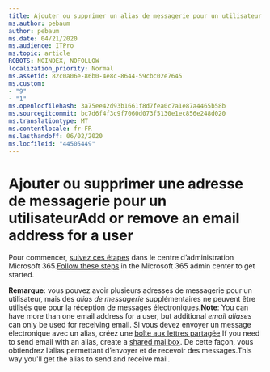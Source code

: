 ```yaml
---
title: Ajouter ou supprimer un alias de messagerie pour un utilisateur
ms.author: pebaum
author: pebaum
ms.date: 04/21/2020
ms.audience: ITPro
ms.topic: article
ROBOTS: NOINDEX, NOFOLLOW
localization_priority: Normal
ms.assetid: 82c0a06e-86b0-4e8c-8644-59cbc02e7645
ms.custom:
- "9"
- "1"
ms.openlocfilehash: 3a75ee42d93b1661f8d7fea0c7a1e87a4465b58b
ms.sourcegitcommit: bc7d6f4f3c9f7060d073f5130e1ec856e248d020
ms.translationtype: MT
ms.contentlocale: fr-FR
ms.lasthandoff: 06/02/2020
ms.locfileid: "44505449"
---
```

# <a name="add-or-remove-an-email-address-for-a-user"></a><span data-ttu-id="52453-102">Ajouter ou supprimer une adresse de messagerie pour un utilisateur</span><span class="sxs-lookup"><span data-stu-id="52453-102">Add or remove an email address for a user</span></span>

<span data-ttu-id="52453-103">Pour commencer, [suivez ces étapes](https://portal.office.com/AdminPortal/Home#/AssistedGuide/addemailoptions) dans le centre d’administration Microsoft 365.</span><span class="sxs-lookup"><span data-stu-id="52453-103">[Follow these steps](https://portal.office.com/AdminPortal/Home#/AssistedGuide/addemailoptions) in the Microsoft 365 admin center to get started.</span></span>

 <span data-ttu-id="52453-104">**Remarque**: vous pouvez avoir plusieurs adresses de messagerie pour un utilisateur, mais des *alias de messagerie* supplémentaires ne peuvent être utilisés que pour la réception de messages électroniques.</span><span class="sxs-lookup"><span data-stu-id="52453-104">**Note**: You can have more than one email address for a user, but additional  *email aliases*  can only be used for receiving email.</span></span> <span data-ttu-id="52453-105">Si vous devez envoyer un message électronique avec un alias, créez une [boîte aux lettres partagée](https://docs.microsoft.com/microsoft-365/admin/email/create-a-shared-mailbox).</span><span class="sxs-lookup"><span data-stu-id="52453-105">If you need to send email with an alias, create a [shared mailbox](https://docs.microsoft.com/microsoft-365/admin/email/create-a-shared-mailbox).</span></span> <span data-ttu-id="52453-106">De cette façon, vous obtiendrez l’alias permettant d’envoyer et de recevoir des messages.</span><span class="sxs-lookup"><span data-stu-id="52453-106">This way you'll get the alias to send and receive mail.</span></span>
  